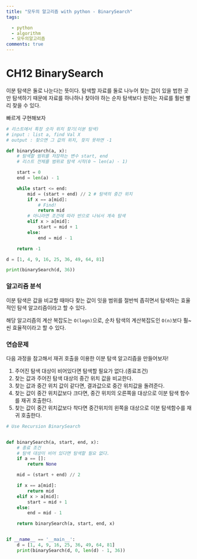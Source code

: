 ```yaml
---
title: "모두의 알고리즘 with python - BinarySearch"
tags:

  - python
  - algorithm
  - 모두의알고리즘
comments: true
---
```


#  CH12  BinarySearch

이분 탐색은 둘로 나눈다는 뜻이다. 탐색할 자료를 둘로 나누어 찾는 값이 있을 법한 곳만 탐색하기 때문에 자료를 하나하나 찾아야 하는 순차 탐색보다 원하는 자료를 훨씬 빨리 찾을 수 있다.

빠르게 구현해보자

```python
# 리스트에서 특정 숫자 위치 찾기(이분 탐색)
# input : list a, find Val X
# output : 찾으면 그 값의 위치, 찾지 못하면 -1

def binarySearch(a, x):
    # 탐색할 범위를 저장하는 변수 start, end
    # 리스트 전체를 범위로 탐색 시작(0 ~ len(a) - 1)

    start = 0
    end = len(a) - 1

    while start <= end:
        mid = (start + end) // 2 # 탐색의 중간 위치
        if x == a[mid]:
            # Find!
            return mid
        # 아니라면 조건에 따라 반으로 나눠서 계속 탐색
        elif x > a[mid]:
            start = mid + 1
        else:
            end = mid - 1

    return -1

d = [1, 4, 9, 16, 25, 36, 49, 64, 81]

print(binarySearch(d, 36))
```

### 알고리즘 분석

이분 탐색은 값을 비교할 때마다 찾는 값이 잇을 범위를 절반씩 좁히면서 탐색하는 효율적인 탐색 알고리즘이라고 할 수 있다.

해당 알고리즘의 계산 복잡도는 `O(logn)`으로, 순차 탐색의 계산복잡도인 `O(n)`보다 훨~씬 효율적이라고 할 수 있다.

### 연습문제

다음 과정을 참고해서 재귀 호출을 이용한 이분 탐색 알고리즘을 만들어보자!

1. 주어진 탐색 대상이 비어있다면 탐색할 필요가 없다.(종료조건)
2. 찾는 값과 주어진 탐색 대상의 중간 위치 값을 비교한다.
3. 찾는 값과 중간 위치 값이 같다면, 결과값으로 중간 위치값을 돌려준다.
4. 찾는 값이 중간 위치값보다 크다면, 중간 위치의 오른쪽을 대상으로 이분 탐색 함수를 재귀 호출한다.
5. 찾는 값이 중간 위치값보다 착다면 중간위치의 왼쪽을 대상으로 이분 탐색함수를 재귀 호출한다.

```python
# Use Recursion BinarySearch


def binarySearch(a, start, end, x):
    # 종료 조건
    # 탐색 대상이 비어 있다면 탐색할 필요 없다.
    if a == []:
        return None

    mid = (start + end) // 2

    if x == a[mid]:
        return mid
    elif x > a[mid]:
        start = mid + 1
    else:
        end = mid - 1

    return binarySearch(a, start, end, x)


if __name__ == '__main__':
    d = [1, 4, 9, 16, 25, 36, 49, 64, 81]
    print(binarySearch(d, 0, len(d) - 1, 36))
```

